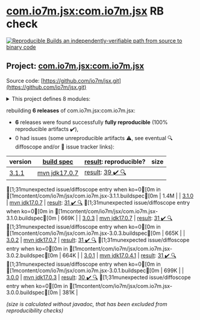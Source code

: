 [com.io7m.jsx:com.io7m.jsx](https://central.sonatype.com/artifact/com.io7m.jsx/com.io7m.jsx/3.1.1/versions) RB check
=======

[![Reproducible Builds](https://reproducible-builds.org/images/logos/rb.svg) an independently-verifiable path from source to binary code](https://reproducible-builds.org/)

## Project: [com.io7m.jsx:com.io7m.jsx](https://central.sonatype.com/artifact/com.io7m.jsx/com.io7m.jsx/3.1.1/versions)

Source code: [https://github.com/io7m/jsx.git](https://github.com/io7m/jsx.git)

<details><summary>This project defines 8 modules:</summary>

* [com.io7m.jsx:com.io7m.jsx](https://central.sonatype.com/artifact/com.io7m.jsx/com.io7m.jsx/3.1.1)
* [com.io7m.jsx:com.io7m.jsx.cmdline](https://central.sonatype.com/artifact/com.io7m.jsx/com.io7m.jsx.cmdline/3.1.1)
* [com.io7m.jsx:com.io7m.jsx.core](https://central.sonatype.com/artifact/com.io7m.jsx/com.io7m.jsx.core/3.1.1)
* [com.io7m.jsx:com.io7m.jsx.documentation](https://central.sonatype.com/artifact/com.io7m.jsx/com.io7m.jsx.documentation/3.1.1)
* [com.io7m.jsx:com.io7m.jsx.parser](https://central.sonatype.com/artifact/com.io7m.jsx/com.io7m.jsx.parser/3.1.1)
* [com.io7m.jsx:com.io7m.jsx.parser.api](https://central.sonatype.com/artifact/com.io7m.jsx/com.io7m.jsx.parser.api/3.1.1)
* [com.io7m.jsx:com.io7m.jsx.prettyprint](https://central.sonatype.com/artifact/com.io7m.jsx/com.io7m.jsx.prettyprint/3.1.1)
* [com.io7m.jsx:com.io7m.jsx.tests](https://central.sonatype.com/artifact/com.io7m.jsx/com.io7m.jsx.tests/3.1.1)
</details>

rebuilding **6 releases** of com.io7m.jsx:com.io7m.jsx:
- **6** releases were found successfully **fully reproducible** (100% reproducible artifacts :heavy_check_mark:),
- 0 had issues (some unreproducible artifacts :warning:, see eventual :mag: diffoscope and/or :memo: issue tracker links):

| version | [build spec](/BUILDSPEC.md) | [result](https://reproducible-builds.org/docs/jvm/): reproducible? | size |
| -- | --------- | ------ | -- |
| [3.1.1](https://central.sonatype.com/artifact/com.io7m.jsx/com.io7m.jsx/3.1.1/pom) | [mvn jdk17.0.7](com.io7m.jsx-3.1.1.buildspec) | [result](com.io7m.jsx-3.1.1.buildinfo): [39 :heavy_check_mark: ](com.io7m.jsx-3.1.1.buildcompare) [:mag:](com.io7m.jsx-3.1.1.diffoscope)
[1;31munexpected issue/diffoscope entry when ko=0[0m in [1mcontent/com/io7m/jsx/com.io7m.jsx-3.1.1.buildspec[0m
 | 1.4M |
| [3.1.0](https://central.sonatype.com/artifact/com.io7m.jsx/com.io7m.jsx/3.1.0/pom) | [mvn jdk17.0.7](com.io7m.jsx-3.1.0.buildspec) | [result](com.io7m.jsx-3.1.0.buildinfo): [31 :heavy_check_mark: ](com.io7m.jsx-3.1.0.buildcompare) [:mag:](com.io7m.jsx-3.1.0.diffoscope)
[1;31munexpected issue/diffoscope entry when ko=0[0m in [1mcontent/com/io7m/jsx/com.io7m.jsx-3.1.0.buildspec[0m
 | 669K |
| [3.0.3](https://central.sonatype.com/artifact/com.io7m.jsx/com.io7m.jsx/3.0.3/pom) | [mvn jdk17.0.7](com.io7m.jsx-3.0.3.buildspec) | [result](com.io7m.jsx-3.0.3.buildinfo): [31 :heavy_check_mark: ](com.io7m.jsx-3.0.3.buildcompare) [:mag:](com.io7m.jsx-3.0.3.diffoscope)
[1;31munexpected issue/diffoscope entry when ko=0[0m in [1mcontent/com/io7m/jsx/com.io7m.jsx-3.0.3.buildspec[0m
 | 665K |
| [3.0.2](https://central.sonatype.com/artifact/com.io7m.jsx/com.io7m.jsx/3.0.2/pom) | [mvn jdk17.0.7](com.io7m.jsx-3.0.2.buildspec) | [result](com.io7m.jsx-3.0.2.buildinfo): [31 :heavy_check_mark: ](com.io7m.jsx-3.0.2.buildcompare) [:mag:](com.io7m.jsx-3.0.2.diffoscope)
[1;31munexpected issue/diffoscope entry when ko=0[0m in [1mcontent/com/io7m/jsx/com.io7m.jsx-3.0.2.buildspec[0m
 | 664K |
| [3.0.1](https://central.sonatype.com/artifact/com.io7m.jsx/com.io7m.jsx/3.0.1/pom) | [mvn jdk17.0.4.1](com.io7m.jsx-3.0.1.buildspec) | [result](com.io7m.jsx-3.0.1.buildinfo): [31 :heavy_check_mark: ](com.io7m.jsx-3.0.1.buildcompare) [:mag:](com.io7m.jsx-3.0.1.diffoscope)
[1;31munexpected issue/diffoscope entry when ko=0[0m in [1mcontent/com/io7m/jsx/com.io7m.jsx-3.0.1.buildspec[0m
 | 699K |
| [3.0.0](https://central.sonatype.com/artifact/com.io7m.jsx/com.io7m.jsx/3.0.0/pom) | [mvn jdk17.0.3](com.io7m.jsx-3.0.0.buildspec) | [result](com.io7m.jsx-3.0.0.buildinfo): [30 :heavy_check_mark: ](com.io7m.jsx-3.0.0.buildcompare) [:mag:](com.io7m.jsx-3.0.0.diffoscope)
[1;31munexpected issue/diffoscope entry when ko=0[0m in [1mcontent/com/io7m/jsx/com.io7m.jsx-3.0.0.buildspec[0m
 | 381K |

<i>(size is calculated without javadoc, that has been excluded from reproducibility checks)</i>
